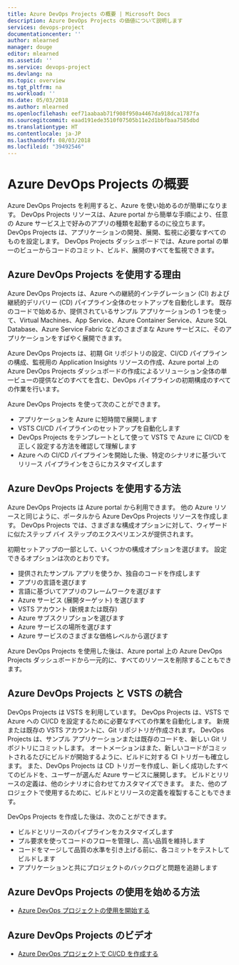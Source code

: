 ```yaml
---
title: Azure DevOps Projects の概要 | Microsoft Docs
description: Azure DevOps Projects の価値について説明します
services: devops-project
documentationcenter: ''
author: mlearned
manager: douge
editor: mlearned
ms.assetid: ''
ms.service: devops-project
ms.devlang: na
ms.topic: overview
ms.tgt_pltfrm: na
ms.workload: ''
ms.date: 05/03/2018
ms.author: mlearned
ms.openlocfilehash: eef71aabaab71f908f950a4467da918dca1787fa
ms.sourcegitcommit: eaad191ede3510f07505b11e2d1bbfbaa7585dbd
ms.translationtype: HT
ms.contentlocale: ja-JP
ms.lasthandoff: 08/03/2018
ms.locfileid: "39492546"
---
```

# <a name="overview-of-azure-devops-project"></a>Azure DevOps Projects の概要

Azure DevOps Projects を利用すると、Azure を使い始めるのが簡単になります。 DevOps Projects リソースは、Azure portal から簡単な手順により、任意の Azure サービス上で好みのアプリの種類を起動するのに役立ちます。 DevOps Projects は、アプリケーションの開発、展開、監視に必要なすべてのものを設定します。
DevOps Projects ダッシュボードでは、Azure portal の単一のビューからコードのコミット、ビルド、展開のすべてを監視できます。

## <a name="why-should-i-use-the-azure-devops-project"></a>Azure DevOps Projects を使用する理由

Azure DevOps Projects は、Azure への継続的インテグレーション (CI) および継続的デリバリー (CD) パイプライン全体のセットアップを自動化します。  既存のコードで始めるか、提供されているサンプル アプリケーションの 1 つを使って、Virtual Machines、App Service、Azure Container Service、Azure SQL Database、Azure Service Fabric などのさまざまな Azure サービスに、そのアプリケーションをすばやく展開できます。  

Azure DevOps Projects は、初期 Git リポジトリの設定、CI/CD パイプラインの構成、監視用の Application Insights リソースの作成、Azure portal 上の Azure DevOps Projects ダッシュボードの作成によるソリューション全体の単一ビューの提供などのすべてを含む、DevOps パイプラインの初期構成のすべての作業を行います。

Azure DevOps Projects を使って次のことができます。

* アプリケーションを Azure に短時間で展開します
* VSTS CI/CD パイプラインのセットアップを自動化します
* DevOps Projects をテンプレートとして使って VSTS で Azure に CI/CD を正しく設定する方法を確認して理解します
* Azure への CI/CD パイプラインを開始した後、特定のシナリオに基づいてリリース パイプラインをさらにカスタマイズします

## <a name="how-do-i-use-the-azure-devops-project"></a>Azure DevOps Projects を使用する方法

Azure DevOps Projects は Azure portal から利用できます。  他の Azure リソースと同じように、ポータルから Azure DevOps Projects リソースを作成します。  DevOps Projects では、さまざまな構成オプションに対して、ウィザードに似たステップ バイ ステップのエクスペリエンスが提供されます。  

初期セットアップの一部として、いくつかの構成オプションを選びます。  設定できるオプションは次のとおりです。

* 提供されたサンプル アプリを使うか、独自のコードを作成します
* アプリの言語を選びます
* 言語に基づいてアプリのフレームワークを選びます
* Azure サービス (展開ターゲット) を選びます
* VSTS アカウント (新規または既存)
* Azure サブスクリプションを選びます
* Azure サービスの場所を選びます
* Azure サービスのさまざまな価格レベルから選びます

Azure DevOps Projects を使用した後は、Azure portal 上の Azure DevOps Projects ダッシュボードから一元的に、すべてのリソースを削除することもできます。

## <a name="azure-devops-project-and-vsts-integration"></a>Azure DevOps Projects と VSTS の統合

DevOps Projects は VSTS を利用しています。  DevOps Projects は、VSTS で Azure への CI/CD を設定するために必要なすべての作業を自動化します。  新規または既存の VSTS アカウントに、Git リポジトリが作成されます。  DevOps Projects は、サンプル アプリケーションまたは既存のコードを、新しい Git リポジトリにコミットします。  オートメーションはまた、新しいコードがコミットされるたびにビルドが開始するように、ビルドに対する CI トリガーも確立します。  また、DevOps Projects は CD トリガーを作成し、新しく成功したすべてのビルドを、ユーザーが選んだ Azure サービスに展開します。  ビルドとリリースの定義は、他のシナリオに合わせてカスタマイズできます。  また、他のプロジェクトで使用するために、ビルドとリリースの定義を複製することもできます。

DevOps Projects を作成した後は、次のことができます。

* ビルドとリリースのパイプラインをカスタマイズします
* プル要求を使ってコードのフローを管理し、高い品質を維持します
* コードをマージして品質の水準を引き上げる前に、各コミットをテストしてビルドします
* アプリケーションと共にプロジェクトのバックログと問題を追跡します

## <a name="how-do-i-start-using-the-azure-devops-project"></a>Azure DevOps Projects の使用を始める方法

* [Azure DevOps プロジェクトの使用を開始する](https://docs.microsoft.com/azure/devops-project/azure-devops-project-github)

## <a name="azure-devops-project-videos"></a>Azure DevOps Projects のビデオ

* [Azure DevOps プロジェクトで CI/CD を作成する](https://channel9.msdn.com/Events/Connect/2017/T174/player/)
